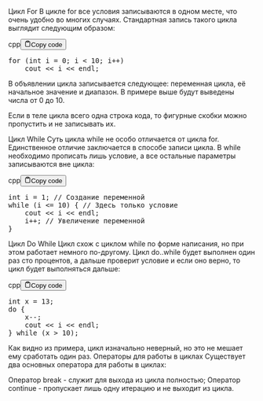 <p>Цикл For
В цикле for все условия записываются в одном месте, что очень удобно во многих случаях. 
Стандартная запись такого цикла выглядит следующим образом:</p>
<div class="code-element"><div class="lang-line"><text>cpp</text><button class="copy-button" id="code651b" onclick="copyCode(code651, code651b)"><svg stroke="currentColor" fill="none" stroke-width="2" viewBox="0 0 24 24" stroke-linecap="round" stroke-linejoin="round" class="h-4 w-4" height="1em" width="1em" xmlns="http://www.w3.org/2000/svg"><path d="M16 4h2a2 2 0 0 1 2 2v14a2 2 0 0 1-2 2H6a2 2 0 0 1-2-2V6a2 2 0 0 1 2-2h2"></path><rect x="8" y="2" width="8" height="4" rx="1" ry="1"></rect></svg><text>Copy code</text></button></div><div class="code" id="code651"><div class="highlight"><pre><span></span><span class="k">for</span><span class="w"> </span><span class="p">(</span><span class="kt">int</span><span class="w"> </span><span class="n">i</span><span class="w"> </span><span class="o">=</span><span class="w"> </span><span class="mi">0</span><span class="p">;</span><span class="w"> </span><span class="n">i</span><span class="w"> </span><span class="o">&lt;</span><span class="w"> </span><span class="mi">10</span><span class="p">;</span><span class="w"> </span><span class="n">i</span><span class="o">++</span><span class="p">)</span>
<span class="w">    </span><span class="n">cout</span><span class="w"> </span><span class="o">&lt;&lt;</span><span class="w"> </span><span class="n">i</span><span class="w"> </span><span class="o">&lt;&lt;</span><span class="w"> </span><span class="n">endl</span><span class="p">;</span>
</pre></div></div></div>

<p>В объявлении цикла записывается следующее: переменная цикла, её начальное значение и диапазон. 
В примере выше будут выведены числа от 0 до 10.</p>
<p>Если в теле цикла всего одна строка кода, то фигурные скобки можно пропустить и не записывать их.</p>
<p>Цикл While
Суть цикла while не особо отличается от цикла for. Единственное отличие заключается в способе записи цикла. 
В while необходимо прописать лишь условие, а все остальные параметры записываются вне цикла:</p>
<div class="code-element"><div class="lang-line"><text>cpp</text><button class="copy-button" id="code652b" onclick="copyCode(code652, code652b)"><svg stroke="currentColor" fill="none" stroke-width="2" viewBox="0 0 24 24" stroke-linecap="round" stroke-linejoin="round" class="h-4 w-4" height="1em" width="1em" xmlns="http://www.w3.org/2000/svg"><path d="M16 4h2a2 2 0 0 1 2 2v14a2 2 0 0 1-2 2H6a2 2 0 0 1-2-2V6a2 2 0 0 1 2-2h2"></path><rect x="8" y="2" width="8" height="4" rx="1" ry="1"></rect></svg><text>Copy code</text></button></div><div class="code" id="code652"><div class="highlight"><pre><span></span><span class="kt">int</span><span class="w"> </span><span class="n">i</span><span class="w"> </span><span class="o">=</span><span class="w"> </span><span class="mi">1</span><span class="p">;</span><span class="w"> </span><span class="c1">// Создание переменной</span>
<span class="k">while</span><span class="w"> </span><span class="p">(</span><span class="n">i</span><span class="w"> </span><span class="o">&lt;=</span><span class="w"> </span><span class="mi">10</span><span class="p">)</span><span class="w"> </span><span class="p">{</span><span class="w"> </span><span class="c1">// Здесь только условие</span>
<span class="w">    </span><span class="n">cout</span><span class="w"> </span><span class="o">&lt;&lt;</span><span class="w"> </span><span class="n">i</span><span class="w"> </span><span class="o">&lt;&lt;</span><span class="w"> </span><span class="n">endl</span><span class="p">;</span>
<span class="w">    </span><span class="n">i</span><span class="o">++</span><span class="p">;</span><span class="w"> </span><span class="c1">// Увеличение переменной</span>
<span class="p">}</span>
</pre></div></div></div>

<p>Цикл Do While
Цикл схож с циклом while по форме написания, но при этом работает немного по-другому. 
Цикл do..while будет выполнен один раз сто процентов, а дальше проверит условие и если оно верно, то цикл будет выполняться дальше:</p>
<div class="code-element"><div class="lang-line"><text>cpp</text><button class="copy-button" id="code653b" onclick="copyCode(code653, code653b)"><svg stroke="currentColor" fill="none" stroke-width="2" viewBox="0 0 24 24" stroke-linecap="round" stroke-linejoin="round" class="h-4 w-4" height="1em" width="1em" xmlns="http://www.w3.org/2000/svg"><path d="M16 4h2a2 2 0 0 1 2 2v14a2 2 0 0 1-2 2H6a2 2 0 0 1-2-2V6a2 2 0 0 1 2-2h2"></path><rect x="8" y="2" width="8" height="4" rx="1" ry="1"></rect></svg><text>Copy code</text></button></div><div class="code" id="code653"><div class="highlight"><pre><span></span><span class="kt">int</span><span class="w"> </span><span class="n">x</span><span class="w"> </span><span class="o">=</span><span class="w"> </span><span class="mi">13</span><span class="p">;</span>
<span class="k">do</span><span class="w"> </span><span class="p">{</span>
<span class="w">    </span><span class="n">x</span><span class="o">--</span><span class="p">;</span>
<span class="w">    </span><span class="n">cout</span><span class="w"> </span><span class="o">&lt;&lt;</span><span class="w"> </span><span class="n">i</span><span class="w"> </span><span class="o">&lt;&lt;</span><span class="w"> </span><span class="n">endl</span><span class="p">;</span>
<span class="p">}</span><span class="w"> </span><span class="k">while</span><span class="w"> </span><span class="p">(</span><span class="n">x</span><span class="w"> </span><span class="o">&gt;</span><span class="w"> </span><span class="mi">10</span><span class="p">);</span>
</pre></div></div></div>

<p>Как видно из примера, цикл изначально неверный, но это не мешает ему сработать один раз.
Операторы для работы в циклах
Существует два основных оператора для работы в циклах:</p>
<p>Оператор break - служит для выхода из цикла полностью;
Оператор continue - пропускает лишь одну итерацию и не выходит из цикла.</p>
